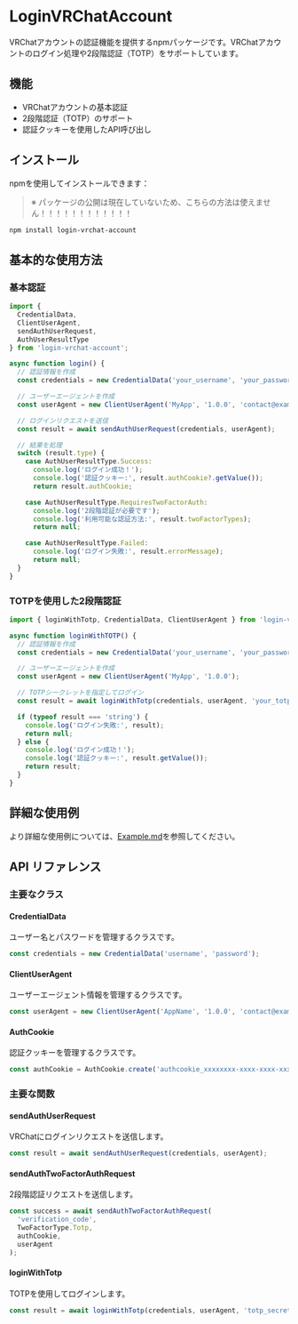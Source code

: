 # LoginVRChatAccount

VRChatアカウントの認証機能を提供するnpmパッケージです。VRChatアカウントのログイン処理や2段階認証（TOTP）をサポートしています。

## 機能

- VRChatアカウントの基本認証
- 2段階認証（TOTP）のサポート
- 認証クッキーを使用したAPI呼び出し

## インストール

npmを使用してインストールできます：
> ※ パッケージの公開は現在していないため、こちらの方法は使えません！！！！！！！！！！！！
```bash
npm install login-vrchat-account
```

## 基本的な使用方法

### 基本認証

```typescript
import { 
  CredentialData, 
  ClientUserAgent, 
  sendAuthUserRequest, 
  AuthUserResultType 
} from 'login-vrchat-account';

async function login() {
  // 認証情報を作成
  const credentials = new CredentialData('your_username', 'your_password');

  // ユーザーエージェントを作成
  const userAgent = new ClientUserAgent('MyApp', '1.0.0', 'contact@example.com');

  // ログインリクエストを送信
  const result = await sendAuthUserRequest(credentials, userAgent);

  // 結果を処理
  switch (result.type) {
    case AuthUserResultType.Success:
      console.log('ログイン成功！');
      console.log('認証クッキー:', result.authCookie?.getValue());
      return result.authCookie;

    case AuthUserResultType.RequiresTwoFactorAuth:
      console.log('2段階認証が必要です');
      console.log('利用可能な認証方法:', result.twoFactorTypes);
      return null;

    case AuthUserResultType.Failed:
      console.log('ログイン失敗:', result.errorMessage);
      return null;
  }
}
```

### TOTPを使用した2段階認証

```typescript
import { loginWithTotp, CredentialData, ClientUserAgent } from 'login-vrchat-account';

async function loginWithTOTP() {
  // 認証情報を作成
  const credentials = new CredentialData('your_username', 'your_password');

  // ユーザーエージェントを作成
  const userAgent = new ClientUserAgent('MyApp', '1.0.0');

  // TOTPシークレットを指定してログイン
  const result = await loginWithTotp(credentials, userAgent, 'your_totp_secret');

  if (typeof result === 'string') {
    console.log('ログイン失敗:', result);
    return null;
  } else {
    console.log('ログイン成功！');
    console.log('認証クッキー:', result.getValue());
    return result;
  }
}
```

## 詳細な使用例

より詳細な使用例については、[Example.md](./Example.md)を参照してください。

## API リファレンス

### 主要なクラス

#### CredentialData

ユーザー名とパスワードを管理するクラスです。

```typescript
const credentials = new CredentialData('username', 'password');
```

#### ClientUserAgent

ユーザーエージェント情報を管理するクラスです。

```typescript
const userAgent = new ClientUserAgent('AppName', '1.0.0', 'contact@example.com');
```

#### AuthCookie

認証クッキーを管理するクラスです。

```typescript
const authCookie = AuthCookie.create('authcookie_xxxxxxxx-xxxx-xxxx-xxxx-xxxxxxxxxxxx');
```

### 主要な関数

#### sendAuthUserRequest

VRChatにログインリクエストを送信します。

```typescript
const result = await sendAuthUserRequest(credentials, userAgent);
```

#### sendAuthTwoFactorAuthRequest

2段階認証リクエストを送信します。

```typescript
const success = await sendAuthTwoFactorAuthRequest(
  'verification_code', 
  TwoFactorType.Totp, 
  authCookie, 
  userAgent
);
```

#### loginWithTotp

TOTPを使用してログインします。

```typescript
const result = await loginWithTotp(credentials, userAgent, 'totp_secret');
```
